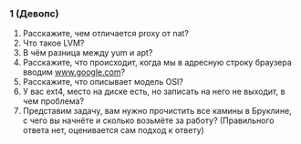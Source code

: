 ### 1 (Девопс)

1. Расскажите, чем отличается proxy от nat? 
2. Что такое LVM?
3. В чём разница между yum и apt?
4. Расскажите, что происходит, когда мы в адресную строку браузера вводим www.google.com?
5. Расскажите, что описывает модель OSI?
6. У вас ext4, место на диске есть, но записать на него не выходит, в чем проблема?
7. Представим задачу, вам нужно прочистить все камины в Бруклине, с чего вы начнёте и сколько возьмёте за работу? (Правильного ответа нет, оценивается сам подход к ответу)
